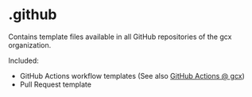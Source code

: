 # .github

Contains template files available in all GitHub repositories of the gcx organization.

Included:
- GitHub Actions workflow templates (See also [GitHub Actions @ gcx](https://wiki.gcxi.de/display/TENG/GitHub%3A+Actions))
- Pull Request template

